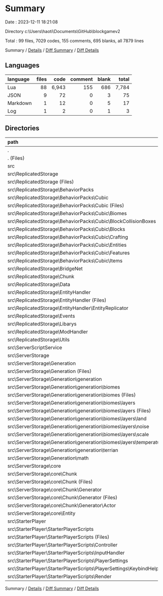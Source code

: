 # Summary

Date : 2023-12-11 18:21:08

Directory c:\\Users\\haoti\\Documents\\GitHub\\blockgamev2

Total : 99 files,  7029 codes, 155 comments, 695 blanks, all 7879 lines

Summary / [Details](details.md) / [Diff Summary](diff.md) / [Diff Details](diff-details.md)

## Languages
| language | files | code | comment | blank | total |
| :--- | ---: | ---: | ---: | ---: | ---: |
| Lua | 88 | 6,943 | 155 | 686 | 7,784 |
| JSON | 9 | 72 | 0 | 3 | 75 |
| Markdown | 1 | 12 | 0 | 5 | 17 |
| Log | 1 | 2 | 0 | 1 | 3 |

## Directories
| path | files | code | comment | blank | total |
| :--- | ---: | ---: | ---: | ---: | ---: |
| . | 99 | 7,029 | 155 | 695 | 7,879 |
| . (Files) | 4 | 63 | 0 | 6 | 69 |
| src | 95 | 6,966 | 155 | 689 | 7,810 |
| src\\ReplicatedStorage | 55 | 5,234 | 137 | 565 | 5,936 |
| src\\ReplicatedStorage (Files) | 6 | 586 | 12 | 51 | 649 |
| src\\ReplicatedStorage\\BehaviorPacks | 12 | 267 | 3 | 24 | 294 |
| src\\ReplicatedStorage\\BehaviorPacks\\Cubic | 12 | 267 | 3 | 24 | 294 |
| src\\ReplicatedStorage\\BehaviorPacks\\Cubic (Files) | 3 | 19 | 2 | 2 | 23 |
| src\\ReplicatedStorage\\BehaviorPacks\\Cubic\\Biomes | 1 | 16 | 0 | 1 | 17 |
| src\\ReplicatedStorage\\BehaviorPacks\\Cubic\\BlockCollisionBoxes | 1 | 20 | 0 | 1 | 21 |
| src\\ReplicatedStorage\\BehaviorPacks\\Cubic\\Blocks | 1 | 1 | 0 | 0 | 1 |
| src\\ReplicatedStorage\\BehaviorPacks\\Cubic\\Crafting | 1 | 50 | 0 | 6 | 56 |
| src\\ReplicatedStorage\\BehaviorPacks\\Cubic\\Entities | 3 | 90 | 0 | 12 | 102 |
| src\\ReplicatedStorage\\BehaviorPacks\\Cubic\\Features | 1 | 70 | 1 | 2 | 73 |
| src\\ReplicatedStorage\\BehaviorPacks\\Cubic\\Items | 1 | 1 | 0 | 0 | 1 |
| src\\ReplicatedStorage\\BridgeNet | 6 | 1,372 | 54 | 317 | 1,743 |
| src\\ReplicatedStorage\\Chunk | 1 | 46 | 1 | 5 | 52 |
| src\\ReplicatedStorage\\Data | 1 | 57 | 0 | 0 | 57 |
| src\\ReplicatedStorage\\EntityHandler | 15 | 1,791 | 41 | 61 | 1,893 |
| src\\ReplicatedStorage\\EntityHandler (Files) | 7 | 1,190 | 29 | 40 | 1,259 |
| src\\ReplicatedStorage\\EntityHandler\\EntityReplicator | 8 | 601 | 12 | 21 | 634 |
| src\\ReplicatedStorage\\Events | 2 | 6 | 0 | 1 | 7 |
| src\\ReplicatedStorage\\Libarys | 6 | 536 | 13 | 43 | 592 |
| src\\ReplicatedStorage\\ModHandler | 1 | 223 | 9 | 29 | 261 |
| src\\ReplicatedStorage\\Utils | 5 | 350 | 4 | 34 | 388 |
| src\\ServerScriptService | 1 | 25 | 0 | 1 | 26 |
| src\\ServerStorage | 32 | 1,292 | 14 | 109 | 1,415 |
| src\\ServerStorage\\Generation | 19 | 520 | 2 | 69 | 591 |
| src\\ServerStorage\\Generation (Files) | 1 | 29 | 0 | 11 | 40 |
| src\\ServerStorage\\Generation\\generation | 16 | 397 | 2 | 46 | 445 |
| src\\ServerStorage\\Generation\\generation\\biomes | 15 | 351 | 1 | 40 | 392 |
| src\\ServerStorage\\Generation\\generation\\biomes (Files) | 3 | 87 | 1 | 10 | 98 |
| src\\ServerStorage\\Generation\\generation\\biomes\\layers | 12 | 264 | 0 | 30 | 294 |
| src\\ServerStorage\\Generation\\generation\\biomes\\layers (Files) | 1 | 57 | 0 | 0 | 57 |
| src\\ServerStorage\\Generation\\generation\\biomes\\layers\\land | 3 | 58 | 0 | 2 | 60 |
| src\\ServerStorage\\Generation\\generation\\biomes\\layers\\noise | 1 | 14 | 0 | 2 | 16 |
| src\\ServerStorage\\Generation\\generation\\biomes\\layers\\scale | 3 | 73 | 0 | 15 | 88 |
| src\\ServerStorage\\Generation\\generation\\biomes\\layers\\temperature | 4 | 62 | 0 | 11 | 73 |
| src\\ServerStorage\\Generation\\generation\\terrian | 1 | 46 | 1 | 6 | 53 |
| src\\ServerStorage\\Generation\\math | 2 | 94 | 0 | 12 | 106 |
| src\\ServerStorage\\core | 13 | 772 | 12 | 40 | 824 |
| src\\ServerStorage\\core\\Chunk | 11 | 430 | 6 | 34 | 470 |
| src\\ServerStorage\\core\\Chunk (Files) | 1 | 10 | 0 | 2 | 12 |
| src\\ServerStorage\\core\\Chunk\\Generator | 10 | 420 | 6 | 32 | 458 |
| src\\ServerStorage\\core\\Chunk\\Generator (Files) | 6 | 398 | 6 | 30 | 434 |
| src\\ServerStorage\\core\\Chunk\\Generator\\Actor | 4 | 22 | 0 | 2 | 24 |
| src\\ServerStorage\\core\\Entity | 2 | 342 | 6 | 6 | 354 |
| src\\StarterPlayer | 7 | 415 | 4 | 14 | 433 |
| src\\StarterPlayer\\StarterPlayerScripts | 7 | 415 | 4 | 14 | 433 |
| src\\StarterPlayer\\StarterPlayerScripts (Files) | 1 | 14 | 1 | 2 | 17 |
| src\\StarterPlayer\\StarterPlayerScripts\\Controller | 1 | 71 | 0 | 2 | 73 |
| src\\StarterPlayer\\StarterPlayerScripts\\InputHandler | 2 | 181 | 0 | 5 | 186 |
| src\\StarterPlayer\\StarterPlayerScripts\\PlayerSettings | 2 | 121 | 3 | 3 | 127 |
| src\\StarterPlayer\\StarterPlayerScripts\\PlayerSettings\\KeybindHelper | 2 | 121 | 3 | 3 | 127 |
| src\\StarterPlayer\\StarterPlayerScripts\\Render | 1 | 28 | 0 | 2 | 30 |

Summary / [Details](details.md) / [Diff Summary](diff.md) / [Diff Details](diff-details.md)